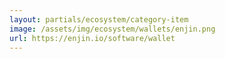 ```yaml
---
layout: partials/ecosystem/category-item
image: /assets/img/ecosystem/wallets/enjin.png
url: https://enjin.io/software/wallet
---
```

